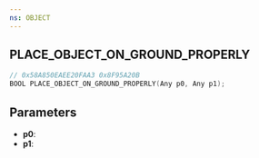 ```yaml
---
ns: OBJECT
---
```

## PLACE_OBJECT_ON_GROUND_PROPERLY

```c
// 0x58A850EAEE20FAA3 0x8F95A20B
BOOL PLACE_OBJECT_ON_GROUND_PROPERLY(Any p0, Any p1);
```

## Parameters
* **p0**:
* **p1**:
